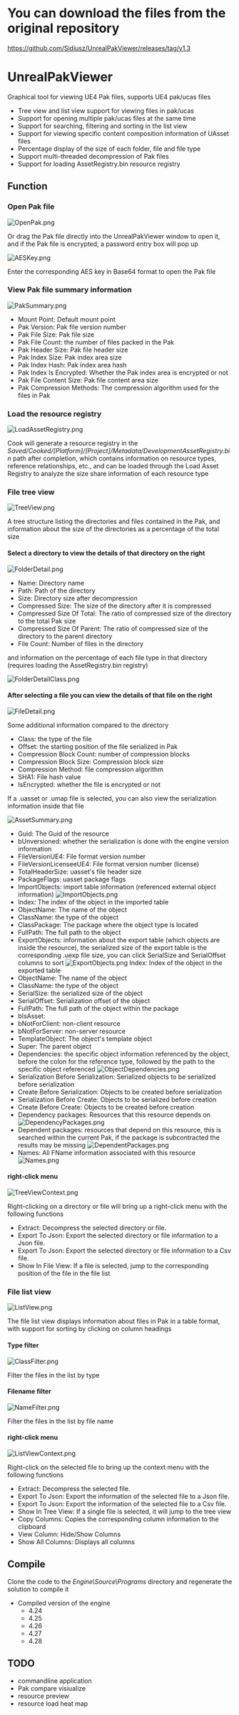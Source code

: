 # You can download the files from the original repository ##

https://github.com/Sidiusz/UnrealPakViewer/releases/tag/v1.3

# UnrealPakViewer ##

Graphical tool for viewing UE4 Pak files, supports UE4 pak/ucas files

* Tree view and list view support for viewing files in pak/ucas
* Support for opening multiple pak/ucas files at the same time
* Support for searching, filtering and sorting in the list view
* Support for viewing specific content composition information of UAsset files
* Percentage display of the size of each folder, file and file type
* Support multi-threaded decompression of Pak files
* Support for loading AssetRegistry.bin resource registry

## Function ##

### Open Pak file ###

![OpenPak.png](Resources/Images/OpenPak.png)

Or drag the Pak file directly into the UnrealPakViewer window to open it, and if the Pak file is encrypted, a password entry box will pop up

![AESKey.png](Resources/Images/AESKey.png)

Enter the corresponding AES key in Base64 format to open the Pak file

### View Pak file summary information ###

![PakSummary.png](Resources/Images/PakSummary.png)

* Mount Point: Default mount point
* Pak Version: Pak file version number
* Pak File Size: Pak file size
* Pak File Count: the number of files packed in the Pak
* Pak Header Size: Pak file header size
* Pak Index Size: Pak index area size
* Pak Index Hash: Pak index area hash
* Pak Index Is Encrypted: Whether the Pak index area is encrypted or not
* Pak File Content Size: Pak file content area size
* Pak Compression Methods: The compression algorithm used for the files in Pak

### Load the resource registry ###

![LoadAssetRegistry.png](Resources/Images/LoadAssetRegistry.png)

Cook will generate a resource registry in the *Saved/Cooked/[Platform]/[Project]/Metadata/DevelopmentAssetRegistry.bin* path after completion, which contains information on resource types, reference relationships, etc., and can be loaded through the Load Asset Registry to analyze the size share information of each resource type

### File tree view ###

![TreeView.png](Resources/Images/TreeView.png)

A tree structure listing the directories and files contained in the Pak, and information about the size of the directories as a percentage of the total size

#### Select a directory to view the details of that directory on the right ####

![FolderDetail.png](Resources/Images/FolderDetail.png)

* Name: Directory name
* Path: Path of the directory
* Size: Directory size after decompression
* Compressed Size: The size of the directory after it is compressed
* Compressed Size Of Total: The ratio of compressed size of the directory to the total Pak size
* Compressed Size Of Parent: The ratio of compressed size of the directory to the parent directory
* File Count: Number of files in the directory

and information on the percentage of each file type in that directory (requires loading the AssetRegistry.bin registry)

![FolderDetailClass.png](Resources/Images/FolderDetailClass.png)

#### After selecting a file you can view the details of that file on the right ####

![FileDetail.png](Resources/Images/FileDetail.png)

Some additional information compared to the directory

* Class: the type of the file
* Offset: the starting position of the file serialized in Pak
* Compression Block Count: number of compression blocks
* Compression Block Size: Compression block size
* Compression Method: file compression algorithm
* SHA1: File hash value
* IsEncrypted: whether the file is encrypted or not

If a .uasset or .umap file is selected, you can also view the serialization information inside that file

![AssetSummary.png](Resources/Images/AssetSummary.png)

* Guid: The Guid of the resource
* bUnversioned: whether the serialization is done with the engine version information
* FileVersionUE4: File format version number
* FileVersionLicenseeUE4: File format version number (license)
* TotalHeaderSize: uasset's file header size
* PackageFlags: uasset package flags
* ImportObjects: import table information (referenced external object information)
![ImportObjects.png](Resources/Images/ImportObjects.png)
* Index: The index of the object in the imported table
* ObjectName: The name of the object
* ClassName: the type of the object
* ClassPackage: The package where the object type is located
* FullPath: The full path to the object
* ExportObjects: information about the export table (which objects are inside the resource), the serialized size of the export table is the corresponding .uexp file size, you can click SerialSize and SerialOffset columns to sort
![ExportObjects.png](Resources/Images/ExportObjects.png)
Index: Index of the object in the exported table
* ObjectName: The name of the object
* ClassName: the type of the object
* SerialSize: the serialized size of the object
* SerialOffset: Serialization offset of the object
* FullPath: The full path of the object within the package
* bIsAsset:
* bNotForClient: non-client resource
* bNotForServer: non-server resource
* TemplateObject: The object's template object
* Super: The parent object
* Dependencies: the specific object information referenced by the object, before the colon for the reference type, followed by the path to the specific object referenced
 ![ObjectDependencies.png](Resources/Images/ObjectDependencies.png)
* Serialization Before Serialization: Serialized objects to be serialized before serialization
* Create Before Serialization: Objects to be created before serialization
* Serialization Before Create: Objects to be serialized before creation
* Create Before Create: Objects to be created before creation
* Dependency packages: Resources that this resource depends on
  ![DependencyPackages.png](Resources/Images/DependencyPackages.png)
* Dependent packages: resources that depend on this resource, this is searched within the current Pak, if the package is subcontracted the results may be missing
  ![DependentPackages.png](Resources/Images/DependentPackages.png)
* Names: All FName information associated with this resource
  ![Names.png](Resources/Images/Names.png)

#### right-click menu ####

![TreeViewContext.png](Resources/Images/TreeViewContext.png)

Right-clicking on a directory or file will bring up a right-click menu with the following functions

* Extract: Decompress the selected directory or file.
* Export To Json: Export the selected directory or file information to a Json file.
* Export To Json: Export the selected directory or file information to a Csv file.
* Show In File View: If a file is selected, jump to the corresponding position of the file in the file list

### File list view ###

![ListView.png](Resources/Images/ListView.png)

The file list view displays information about files in Pak in a table format, with support for sorting by clicking on column headings

#### Type filter ####

![ClassFilter.png](Resources/Images/ClassFilter.png)

Filter the files in the list by type

#### Filename filter ####

![NameFilter.png](Resources/Images/NameFilter.png)

Filter the files in the list by file name

#### right-click menu ####

![ListViewContext.png](Resources/Images/ListViewContext.png)

Right-click on the selected file to bring up the context menu with the following functions

* Extract: Decompress the selected file.
* Export To Json: Export the information of the selected file to a Json file.
* Export To Json: Export the information of the selected file to a Csv file.
* Show In Tree View: If a single file is selected, it will jump to the tree view
* Copy Columns: Copies the corresponding column information to the clipboard
* View Column: Hide/Show Columns
* Show All Columns: Displays all columns

## Compile ##

Clone the code to the *Engine\Source\Programs* directory and regenerate the solution to compile it

* Compiled version of the engine
  * 4.24
  * 4.25
  * 4.26
  * 4.27
  * 4.28

## TODO ##

* commandline application
* Pak compare visiualize
* resource preview
* resource load heat map
